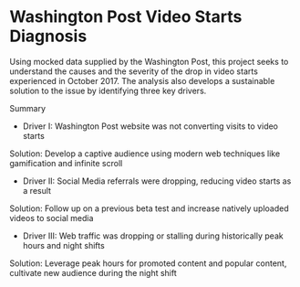 # Washington Post Video Starts Diagnosis

Using mocked data supplied by the Washington Post, this project seeks to understand the causes and the severity of the drop in video starts experienced in October 2017. The analysis also develops a sustainable solution to the issue by identifying three key drivers. 

Summary

- Driver I: Washington Post website was not converting visits to video starts 

Solution: Develop a captive audience using modern web techniques like gamification and infinite scroll

- Driver II: Social Media referrals were dropping, reducing video starts as a result 

Solution: Follow up on a previous beta test and increase natively uploaded videos to social media 

- Driver III: Web traffic was dropping or stalling during historically peak hours and night shifts

Solution: Leverage peak hours for promoted content and popular content, cultivate new audience during the night shift
